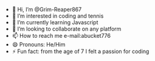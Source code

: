 - 👋 Hi, I’m @Grim-Reaper867
- 👀 I’m interested in coding and tennis
- 🌱 I’m currently learning Javascript
- 💞️ I’m looking to collaborate on any platform
- 📫 How to reach me e-mail:abucket776
- 😄 Pronouns: He/Him
- ⚡ Fun fact: from the age of 7 I felt a passion for coding

<!---
Grim-Reaper867/Grim-Reaper867 is a ✨ special ✨ repository because its `README.md` (this file) appears on your GitHub profile.
You can click the Preview link to take a look at your changes.
--->
